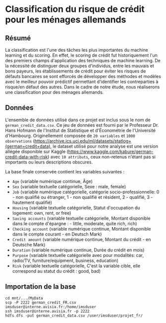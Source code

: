 # Classification du risque de crédit pour les ménages allemands

## Résumé

La classification est l'une des tâches les plus importantes du machine learning et du scoring. En effet, le scoring de crédit fut historiquement l'un des premiers champs d'application des techniques de machine learning. De la nécessité de distinguer deux groupes d'individus, entre les mauvais et bons payeurs, les établissements de crédit pour éviter les risques de défauts bancaires se sont efforcés de développer des méthodes et modèles avec le meilleur pouvoir prédictif permettant d'identifier les contreparties à risque/en défaut des autres. Dans le cadre de notre étude, nous réaliserons une classification pour des ménages allemands.

## Données

L'ensemble de données utilisé dans ce projet est inclus sous le nom de `german_credit_data.csv`. Ce jeu de données est fourni par le Professeur Dr. Hans Hofmann de l'Institut de Statistique et d'Économétrie de l'Université d'Hambourg. Originellement composée de `20 variables` et `1000 observations` (https://archive.ics.uci.edu/ml/datasets/statlog+(german+credit+data), le dataset utilisé pour notre analyse est une version allégée disponible sur Kaggle (https://www.kaggle.com/kabure/german-credit-data-with-risk) avec `10 attributs`, ceux non-retenus n'étant pas si importants ou leurs descriptions obscures. 

La base finale conservée contient les variables suivantes :

- `Age` (variable numérique continue, Âge)
- `Sex` (variable textuelle catégorielle, Sexe : male, female)
- `Job` (variable numérique catégorielle, catégorie socio-professionnelle: 0 - non qualifié ou étranger, 1 - non qualifié et résident, 2 - qualifié, 3 - hautement qualifié)
- `Housing` (variable textuelle catégorielle, Statut d'occupation du logement: own, rent, or free)
- `Saving accounts` (variable textuelle catégorielle, Montant disponible dans le compte d'épargne : - little, moderate, quite rich, rich)
- `Checking account` (variable numérique continue, Montant disponible dans le compte courant - en Deutsch Mark)
- `Credit amount` (variable numérique continue, Montant du crédit - en Deutsche Mark)
- `Duration` (variable numérique continue, Durée du crédit en mois)
- `Purpose` (variable textuelle catégorielle avec pour modalités: car, radio/TV, furniture/equipment, business, education)
- `Risk` (variable textuelle catégorielle, C'est la variable cible, elle correspond au statut du crédit : good, bad)

## Importation de la base

```
cd mnt/.../MyData
scp -P 2222 german_credit_FR.csv imsduser@interne.avisia.fr:/home/imsduser
ssh imsduser@interne.avisia.fr -p 2222
hdfs dfs -put german_credit_data.csv /user/imsduser/projet_fr/
```


